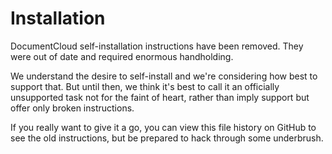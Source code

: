 # Installation

DocumentCloud self-installation instructions have been removed. They were out of date and required enormous handholding.

We understand the desire to self-install and we're considering how best to support that. But until then, we think it's best to call it an officially unsupported task not for the faint of heart, rather than imply support but offer only broken instructions.

If you really want to give it a go, you can view this file history on GitHub to see the old instructions, but be prepared to hack through some underbrush.